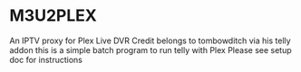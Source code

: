 # M3U2PLEX
An IPTV proxy for Plex Live DVR 
Credit belongs to tombowditch via his telly addon this is a simple batch program to run telly with Plex
Please see setup doc for instructions
